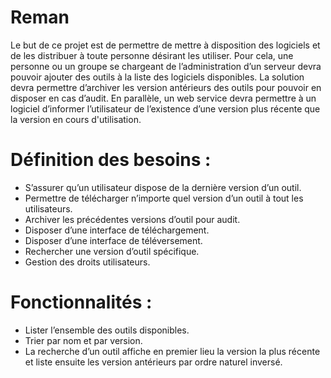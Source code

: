 # Reman

Le but de ce projet est de permettre de mettre à disposition des logiciels et de les distribuer à toute personne désirant les utiliser. Pour cela, une personne ou un groupe se chargeant de l’administration d’un serveur devra pouvoir ajouter des outils à la liste des logiciels disponibles. La solution devra permettre d’archiver les version antérieurs des outils pour pouvoir en disposer en cas d’audit.
En parallèle, un web service devra permettre à un logiciel d’informer l’utilisateur de l’existence d’une version plus récente que la version en cours d'utilisation.

# Définition des besoins :
* S’assurer qu’un utilisateur dispose de la dernière version d’un outil.
* Permettre de télécharger n’importe quel version d’un outil à tout les utilisateurs.
* Archiver les précédentes versions d’outil pour audit.
* Disposer d’une interface de téléchargement.
* Disposer d’une interface de téléversement.
* Rechercher une version d’outil spécifique.
* Gestion des droits utilisateurs.

# Fonctionnalités :
* Lister l’ensemble des outils disponibles.
* Trier par nom et par version.
* La recherche d’un outil affiche en premier lieu la version la plus récente et liste ensuite les version antérieurs par ordre naturel inversé.
